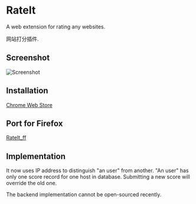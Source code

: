# RateIt

A web extension for rating any websites.

网站打分插件.

## Screenshot

![Screenshot](https://wx3.sinaimg.cn/mw1024/8163951ely1fu6a52i8cvj20920eo3yx.jpg)

## Installation

[Chrome Web Store](https://chrome.google.com/webstore/detail/rateit/ieeacbmdhgpdflmffnecdpodjdhgiccl?utm_source=chrome-ntp-icon)

## Port for Firefox

[RateIt_ff](https://github.com/ZJUGuoShuai/RateIt_ff)

## Implementation

It now uses IP address to distinguish "an user" from another. "An user" has only one score record for one host in database. Submitting a new score will override the old one.

The backend implementation cannot be open-sourced recently.